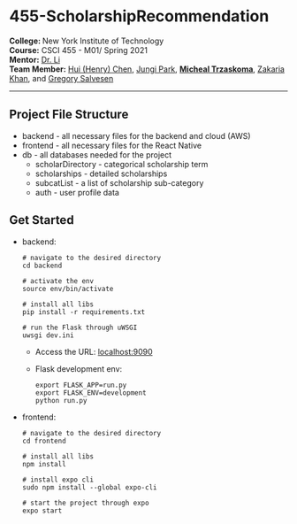 # 455-ScholarshipRecommendation

<b>College: </b>New York Institute of Technology<br>
<b>Course:</b> CSCI 455 - M01/ Spring 2021<br>
<b>Mentor:</b> <a href="https://www.nyit.edu/bio/wli20">Dr. Li</a><br>
<b>Team Member:</b> <a href="https://hchen98.github.io/">Hui (Henry) Chen</a>, <a href="https://github.com/byjungy93">Jungi Park</a>, <b><a href="https://github.com/MichaelTrzaskoma">Micheal Trzaskoma</a></b>, <a href="https://github.com/THeKhanMann">Zakaria Khan</a>, and <a href="https://github.com/Greg-Salvesen2">Gregory Salvesen</a>

---

## Project File Structure

* backend - all necessary files for the backend and cloud (AWS)
* frontend - all necessary files for the React Native
* db - all databases needed for the project
    * scholarDirectory - categorical scholarship term
    * scholarships - detailed scholarships
    * subcatList - a list of scholarship sub-category
    * auth - user profile data


## Get Started

* backend:
    
    ```
    # navigate to the desired directory
    cd backend

    # activate the env
    source env/bin/activate

    # install all libs
    pip install -r requirements.txt

    # run the Flask through uWSGI
    uwsgi dev.ini
    ```

    * Access the URL: <a href="http://localhost:9090/">localhost:9090</a>

    * Flask development env:
        ```
        export FLASK_APP=run.py
        export FLASK_ENV=development
        python run.py
        ```


* frontend:

    ```
    # navigate to the desired directory
    cd frontend

    # install all libs
    npm install

    # install expo cli
    sudo npm install --global expo-cli

    # start the project through expo
    expo start
    ```


